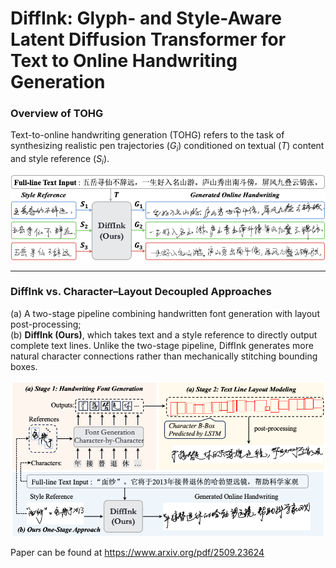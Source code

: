 # DiffInk: Glyph- and Style-Aware Latent Diffusion Transformer for Text to Online Handwriting Generation

### Overview of TOHG
Text-to-online handwriting generation (TOHG) refers to the task of synthesizing realistic pen trajectories $(G_i)$ conditioned on textual $(T)$ content and style reference $(S_i)$.

<p align="center">
  <img src="/imgs/TOHG_overview.png" alt="Overview of TOHG" width="600px"/>
</p>

---

### DiffInk vs. Character–Layout Decoupled Approaches
(a) A two-stage pipeline combining handwritten font generation with layout post-processing;  
(b) **DiffInk (Ours)**, which takes text and a style reference to directly output complete text lines. Unlike the two-stage pipeline, DiffInk generates more natural character connections rather than mechanically stitching bounding boxes.

<p align="center">
  <img src="/imgs/methods_compare.png" alt="DiffInk Comparison" width="600px"/>
</p>


Paper can be found at https://www.arxiv.org/pdf/2509.23624
